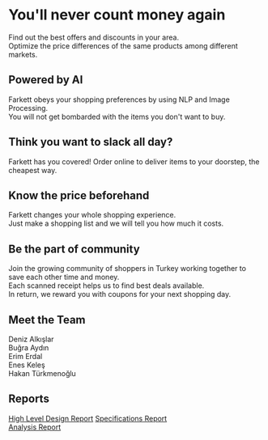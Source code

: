 # You'll never count money again

Find out the best offers and discounts in your area.  
Optimize the price differences of the same products among different markets.

## Powered by AI

Farkett obeys your shopping preferences by using NLP and Image Processing.  
You will not get bombarded with the items you don't want to buy.

## Think you want to slack all day?

Farkett has you covered! Order online to deliver items to your doorstep, the cheapest way.

## Know the price beforehand

Farkett changes your whole shopping experience.  
Just make a shopping list and we will tell you how much it costs.

## Be the part of community

Join the growing community of shoppers in Turkey working together to save each other time and money.  
Each scanned receipt helps us to find best deals available.  
In return, we reward you with coupons for your next shopping day.

## Meet the Team

Deniz Alkışlar  
Buğra Aydın  
Erim Erdal  
Enes Keleş  
Hakan Türkmenoğlu  

## Reports
[High Level Design Report](docs/HighLevelDesignReport.pdf)
[Specifications Report](/docs/SpecificationsReport.pdf)  
[Analysis Report](/docs/AnalysisReport.pdf)

